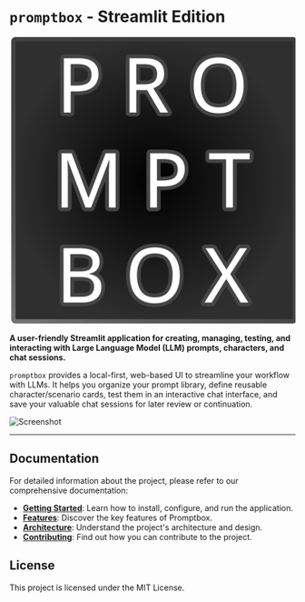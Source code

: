 # `promptbox` - Streamlit Edition

![logo](static/logo.svg)

**A user-friendly Streamlit application for creating, managing, testing, and interacting with Large Language Model (LLM) prompts, characters, and chat sessions.**

`promptbox` provides a local-first, web-based UI to streamline your workflow with LLMs. It helps you organize your prompt library, define reusable character/scenario cards, test them in an interactive chat interface, and save your valuable chat sessions for later review or continuation.

![Screenshot](static/screenshot.png)

---

## Documentation

For detailed information about the project, please refer to our comprehensive documentation:

- **[Getting Started](./.github/documentation/getting-started.md)**: Learn how to install, configure, and run the application.
- **[Features](./.github/documentation/features.md)**: Discover the key features of Promptbox.
- **[Architecture](./.github/documentation/architecture.md)**: Understand the project's architecture and design.
- **[Contributing](./.github/documentation/contributing.md)**: Find out how you can contribute to the project.

## License

This project is licensed under the MIT License.

